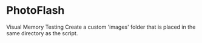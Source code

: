 # PhotoFlash
Visual Memory Testing
Create a custom 'images' folder that is placed in the same directory as the script.
